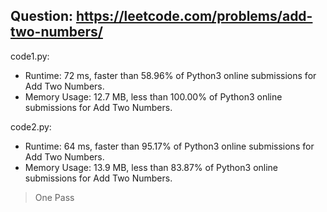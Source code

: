 ## Question: https://leetcode.com/problems/add-two-numbers/

code1.py:
* Runtime: 72 ms, faster than 58.96% of Python3 online submissions for Add Two Numbers.
* Memory Usage: 12.7 MB, less than 100.00% of Python3 online submissions for Add Two Numbers.

code2.py:
* Runtime: 64 ms, faster than 95.17% of Python3 online submissions for Add Two Numbers.
* Memory Usage: 13.9 MB, less than 83.87% of Python3 online submissions for Add Two Numbers.
> One Pass